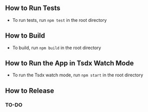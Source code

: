 ## How to Run Tests

- To run tests, run `npm test` in the root directory

## How to Build

- To build, run `npm build` in the root directory

## How to Run the App in Tsdx Watch Mode

- To run the Tsdx watch mode, run `npm start` in the root directory

## How to Release

### TO-DO
